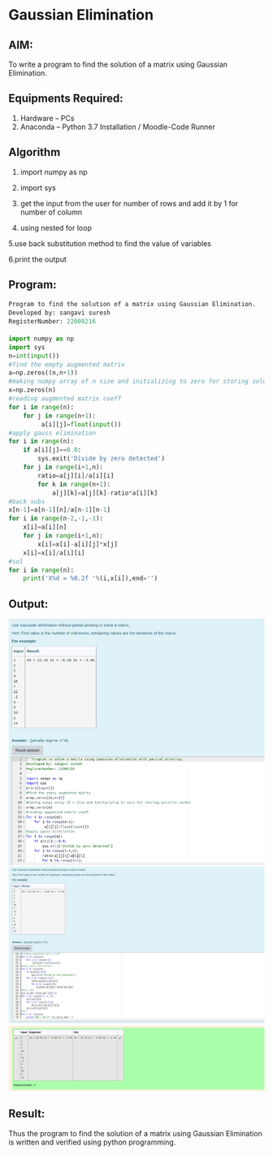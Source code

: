 # Gaussian Elimination

## AIM:

To write a program to find the solution of a matrix using Gaussian Elimination.

## Equipments Required:

1. Hardware – PCs
2. Anaconda – Python 3.7 Installation / Moodle-Code Runner

## Algorithm
1. import numpy as np

2. import sys

3. get the input from the user for number of rows and add it by 1 for number of column

4. using nested for loop

  5.use back substitution method to find the value of variables

6.print the output

## Program:
```python
Program to find the solution of a matrix using Gaussian Elimination.
Developed by: sangavi suresh
RegisterNumber: 22008216

import numpy as np
import sys
n=int(input())
#find the empty augmented matrix
a=np.zeros((n,n+1))
#making numpy array of n size and initializing to zero for storing solution vector 
x=np.zeros(n)
#reading augmented matrix coeff
for i in range(n):
    for j in range(n+1):
         a[i][j]=float(input())
#apply gauss elimination 
for i in range(n):
    if a[i][j]==0.0:
        sys.exit('Divide by zero detected')
    for j in range(i+1,n):
        ratio=a[j][i]/a[i][i]
        for k in range(n+1):
            a[j][k]=a[j][k]-ratio*a[i][k]
#back subs
x[n-1]=a[n-1][n]/a[n-1][n-1]
for i in range(n-2,-1,-1):
    x[i]=a[i][n]
    for j in range(i+1,n):
        x[i]=x[i]-a[i][j]*x[j]
    x[i]=x[i]/a[i][i]
#sol
for i in range(n):
    print('X%d = %0.2f '%(i,x[i]),end='')
```

## Output:
![](./gauss1.png)
![](./gauss2.png)

## Result:

Thus the program to find the solution of a matrix using Gaussian Elimination is written and verified using python programming.

